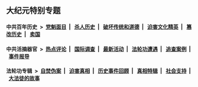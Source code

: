 ## 大纪元特别专题

#### 中共百年历史 &nbsp;>&nbsp; [党魁面目](indexes/nf1176107/README.md?06040430) &nbsp;| &nbsp; [杀人历史](indexes/nf1176106/README.md?06040430) &nbsp;| &nbsp; [破坏传统和道德](indexes/nf1176106/README.md?06040430) &nbsp;| &nbsp; [迫害文化精英](indexes/nf1176111/README.md?06040430) &nbsp;| &nbsp; [篡改历史](indexes/nf1176115/README.md?06040430) &nbsp;| &nbsp; [卖国](indexes/nf1176117/README.md?06040430) 

#### 中共活摘器官 &nbsp;>&nbsp; [热点评论](indexes/nf5879/README.md?06040430) &nbsp;| &nbsp; [国际调查](indexes/nf5947/README.md?06040430) &nbsp;| &nbsp; [最新活动](indexes/nf5883/README.md?06040430) &nbsp;| &nbsp; [法轮功遭遇](indexes/nf5881/README.md?06040430) &nbsp;| &nbsp; [追查案例](indexes/nf5880/README.md?06040430) &nbsp;| &nbsp; [事件报导](indexes/nf5877/README.md?06040430) 

#### 法轮功专辑 &nbsp;>&nbsp; [自焚伪案](indexes/nf5562/README.md?06040430) &nbsp;| &nbsp; [迫害真相](indexes/nf4379/README.md?06040430) &nbsp;| &nbsp; [历史事件回顾](indexes/nf5793/README.md?06040430) &nbsp;| &nbsp; [真相特辑](indexes/nf4389/README.md?06040430) &nbsp;| &nbsp; [社会支持](indexes/nf4386/README.md?06040430) &nbsp;| &nbsp; [大法徒的故事](indexes/nf1147481/README.md?06040430) 


